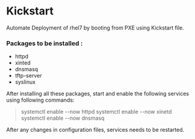 # Kickstart
Automate Deployment of rhel7 by booting from PXE using Kickstart file.

### Packages to be installed : 

* httpd
* xinted
* dnsmasq
* tftp-server
* syslinux

After installing all these packages, start and enable the following services using following commands:

> systemctl enable --now httpd
> systemctl enable --now xinetd
> systemctl enable --now dnsmasq

After any changes in configuration files, services needs to be restarted. 

